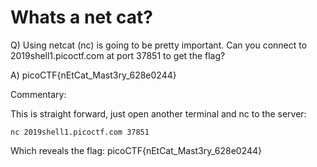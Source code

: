 # Whats a net cat?
Q) Using netcat (nc) is going to be pretty important. Can you connect to 2019shell1.picoctf.com at port 37851 to get the flag?

A) picoCTF{nEtCat_Mast3ry_628e0244}

Commentary:

This is straight forward, just open another terminal and nc to the server:
```
nc 2019shell1.picoctf.com 37851
```

Which reveals the flag: picoCTF{nEtCat_Mast3ry_628e0244}